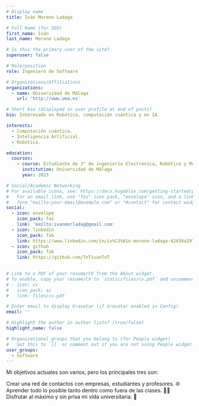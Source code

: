 ```yaml
---
# Display name
title: Iván Moreno Ladaga

# Full Name (for SEO)
first_name: Iván
last_name: Moreno Ladaga

# Is this the primary user of the site?
superuser: false

# Role/position
role: Ingeniero de Software

# Organizations/Affiliations
organizations:
  - name: Universidad de Málaga
    url: 'http://www.uma.es'

# Short bio (displayed in user profile at end of posts)
bio: Interesado en Robótica, computación cuántica y en IA.

interests:
  - Computación cuántica.
  - Inteligencia Artificial.
  - Robótica.

education:
  courses:
    - course: Estudiante de 3° de ingeniería Electrónica, Robótica y Mecatrónica
      institution: Universidad de Málaga
      year: 2023

# Social/Academic Networking
# For available icons, see: https://docs.hugoblox.com/getting-started/page-builder/#icons
#   For an email link, use "fas" icon pack, "envelope" icon, and a link in the
#   form "mailto:your-email@example.com" or "#contact" for contact widget.
social:
  - icon: envelope
    icon_pack: fas
    link: 'mailto:ivanmorladag@gmail.com'
  - icon: linkedin
    icon_pack: fab
    link: https://www.linkedin.com/in/iv%C3%A1n-moreno-ladaga-42430a297?utm_source=share&utm_campaign=share_via&utm_content=profile&utm_medium=android_app
  - icon: github
    icon_pack: fab
    link: https://github.com/TnTivanTnT

    
# Link to a PDF of your resume/CV from the About widget.
# To enable, copy your resume/CV to `static/files/cv.pdf` and uncomment the lines below.
# - icon: cv
#   icon_pack: ai
#   link: files/cv.pdf

# Enter email to display Gravatar (if Gravatar enabled in Config)
email: ''

# Highlight the author in author lists? (true/false)
highlight_name: false

# Organizational groups that you belong to (for People widget)
#   Set this to `[]` or comment out if you are not using People widget.
user_groups:
  - Software
---
```




Mi objetivos actuales son varios, pero los principales tres son:

Crear una red de contactos con empresas, estudiantes y profesores. 🌐 Aprender todo lo posible tanto dentro como fuera de las clases. 🧑‍🎓 Disfrutar al máximo y sin prisa mi vida universitaria. 🍻
